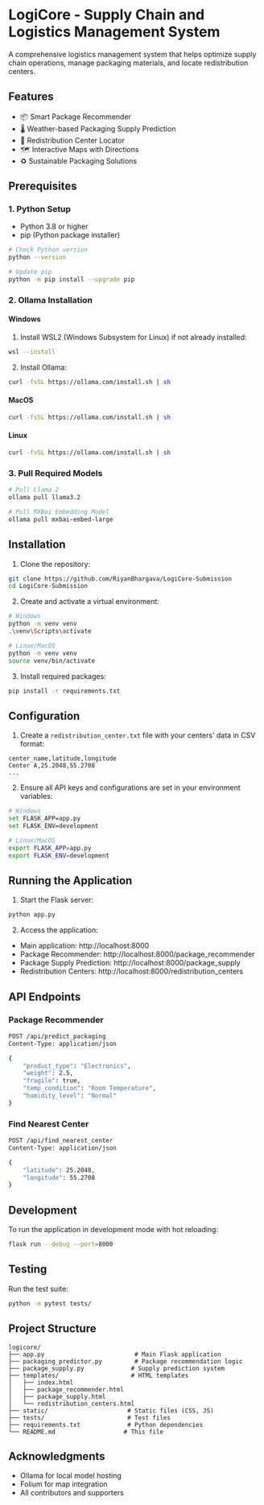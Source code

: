 # LogiCore - Supply Chain and Logistics Management System

A comprehensive logistics management system that helps optimize supply chain operations, manage packaging materials, and locate redistribution centers.

## Features

- 📦 Smart Package Recommender
- 🌡️ Weather-based Packaging Supply Prediction
- 📍 Redistribution Center Locator
- 🗺️ Interactive Maps with Directions
- ♻️ Sustainable Packaging Solutions

## Prerequisites

### 1. Python Setup
- Python 3.8 or higher
- pip (Python package installer)

```bash
# Check Python version
python --version

# Update pip
python -m pip install --upgrade pip
```

### 2. Ollama Installation

#### Windows
1. Install WSL2 (Windows Subsystem for Linux) if not already installed:
```bash
wsl --install
```

2. Install Ollama:
```bash
curl -fsSL https://ollama.com/install.sh | sh
```

#### MacOS
```bash
curl -fsSL https://ollama.com/install.sh | sh
```

#### Linux
```bash
curl -fsSL https://ollama.com/install.sh | sh
```

### 3. Pull Required Models
```bash
# Pull Llama 2
ollama pull llama3.2

# Pull MXBai Embedding Model
ollama pull mxbai-embed-large
```

## Installation

1. Clone the repository:
```bash
git clone https://github.com/RiyanBhargava/LogiCore-Submission
cd LogiCore-Submission
```

2. Create and activate a virtual environment:
```bash
# Windows
python -m venv venv
.\venv\Scripts\activate

# Linux/MacOS
python -m venv venv
source venv/bin/activate
```

3. Install required packages:
```bash
pip install -r requirements.txt
```

## Configuration

1. Create a `redistribution_center.txt` file with your centers' data in CSV format:
```csv
center_name,latitude,longitude
Center A,25.2048,55.2708
...
```

2. Ensure all API keys and configurations are set in your environment variables:
```bash
# Windows
set FLASK_APP=app.py
set FLASK_ENV=development

# Linux/MacOS
export FLASK_APP=app.py
export FLASK_ENV=development
```

## Running the Application

1. Start the Flask server:
```bash
python app.py
```

2. Access the application:
- Main application: http://localhost:8000
- Package Recommender: http://localhost:8000/package_recommender
- Package Supply Prediction: http://localhost:8000/package_supply
- Redistribution Centers: http://localhost:8000/redistribution_centers

## API Endpoints

### Package Recommender
```bash
POST /api/predict_packaging
Content-Type: application/json

{
    "product_type": "Electronics",
    "weight": 2.5,
    "fragile": true,
    "temp_condition": "Room Temperature",
    "humidity_level": "Normal"
}
```

### Find Nearest Center
```bash
POST /api/find_nearest_center
Content-Type: application/json

{
    "latitude": 25.2048,
    "longitude": 55.2708
}
```

## Development

To run the application in development mode with hot reloading:
```bash
flask run --debug --port=8000
```

## Testing

Run the test suite:
```bash
python -m pytest tests/
```

## Project Structure
```
logicore/
├── app.py                         # Main Flask application
├── packaging_predictor.py         # Package recommendation logic
├── package_supply.py             # Supply prediction system
├── templates/                    # HTML templates
│   ├── index.html
│   ├── package_recommender.html
│   ├── package_supply.html
│   └── redistribution_centers.html
├── static/                      # Static files (CSS, JS)
├── tests/                       # Test files
├── requirements.txt             # Python dependencies
└── README.md                   # This file
```


## Acknowledgments

- Ollama for local model hosting
- Folium for map integration
- All contributors and supporters
